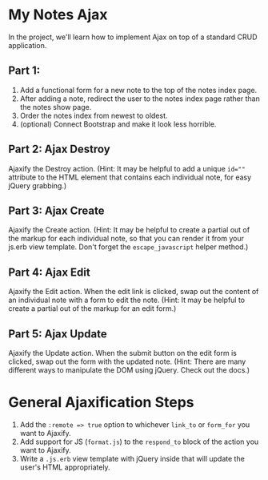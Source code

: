 # My Notes Ajax

In the project, we'll learn how to implement Ajax on top of a standard CRUD application.

## Part 1:

 1. Add a functional form for a new note to the top of the notes index page.
 2. After adding a note, redirect the user to the notes index page rather than the notes show page.
 3. Order the notes index from newest to oldest.
 4. (optional) Connect Bootstrap and make it look less horrible.

## Part 2: Ajax Destroy

Ajaxify the Destroy action. (Hint: It may be helpful to add a unique `id=""` attribute to the HTML element that contains each individual note, for easy jQuery grabbing.)

## Part 3: Ajax Create

Ajaxify the Create action. (Hint: It may be helpful to create a partial out of the markup for each individual note, so that you can render it from your js.erb view template. Don't forget the `escape_javascript` helper method.)

## Part 4: Ajax Edit

Ajaxify the Edit action. When the edit link is clicked, swap out the content of an individual note with a form to edit the note. (Hint: It may be helpful to create a partial out of the markup for an edit form.)

## Part 5: Ajax Update

Ajaxify the Update action. When the submit button on the edit form is clicked, swap out the form with the updated note. (Hint: There are many different ways to manipulate the DOM using jQuery. Check out the docs.)

# General Ajaxification Steps

 1. Add the `:remote => true` option to whichever `link_to` or `form_for` you want to Ajaxify.
 2. Add support for JS (`format.js`) to the `respond_to` block of the action you want to Ajaxify.
 3. Write a `.js.erb` view template with jQuery inside that will update the user's HTML appropriately.


